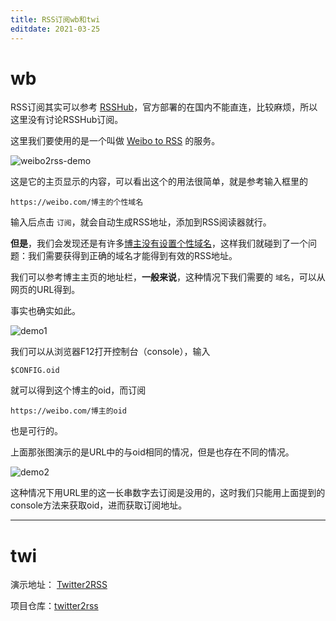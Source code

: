 ```yaml
---
title: RSS订阅wb和twi
editdate: 2021-03-25
---
```


# wb

RSS订阅其实可以参考 [RSSHub](https://docs.rsshub.app/)，官方部署的在国内不能直连，比较麻烦，所以这里没有讨论RSSHub订阅。

这里我们要使用的是一个叫做 [Weibo to RSS](https://rssfeed.today/weibo/) 的服务。

![weibo2rss-demo](https://cdn.jsdelivr.net/gh/Melody-of-Oblivion/MoOpics@main/images/posts/weibo2rss/wtrdemo.png)

这是它的主页显示的内容，可以看出这个的用法很简单，就是参考输入框里的

```
https://weibo.com/博主的个性域名
```

输入后点击 `订阅`，就会自动生成RSS地址，添加到RSS阅读器就行。

**但是**，我们会发现还是有许多<u>博主没有设置个性域名</u>，这样我们就碰到了一个问题：我们需要获得到正确的域名才能得到有效的RSS地址。

我们可以参考博主主页的地址栏，**一般来说**，这种情况下我们需要的 `域名`，可以从网页的URL得到。

事实也确实如此。

![demo1](https://cdn.jsdelivr.net/gh/Melody-of-Oblivion/MoOpics@main/images/posts/weibo2rss/demo1.png)

我们可以从浏览器F12打开控制台（console），输入

```
$CONFIG.oid
```

就可以得到这个博主的oid，而订阅

```
https://weibo.com/博主的oid
```

也是可行的。

上面那张图演示的是URL中的与oid相同的情况，但是也存在不同的情况。

![demo2](https://cdn.jsdelivr.net/gh/Melody-of-Oblivion/MoOpics@main/images/posts/weibo2rss/demo2.png)

这种情况下用URL里的这一长串数字去订阅是没用的，这时我们只能用上面提到的console方法来获取oid，进而获取订阅地址。

---

# twi

演示地址： [Twitter2RSS](https://twitter2rss.nomadic.name/)

项目仓库：[twitter2rss](https://github.com/n0madic/twitter2rss)


